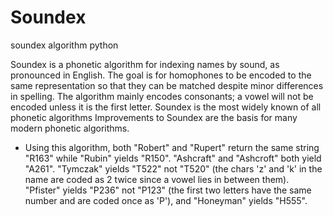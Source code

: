 # Soundex
soundex algorithm python

Soundex is a phonetic algorithm for indexing names by sound, as pronounced in English. The goal is for homophones to be encoded to the same representation so that they can be matched despite minor differences in spelling. The algorithm mainly encodes consonants; a vowel will not be encoded unless it is the first letter. Soundex is the most widely known of all phonetic algorithms Improvements to Soundex are the basis for many modern phonetic algorithms.

 
* Using this algorithm, both "Robert" and "Rupert" return the same string "R163" while "Rubin" yields "R150". "Ashcraft" and "Ashcroft" both yield "A261". "Tymczak" yields "T522"          not "T520" (the chars 'z' and 'k' in the name are coded as 2 twice since a vowel lies in between them). "Pfister" yields "P236" not "P123" (the first two letters have the same     number and are coded once as 'P'), and "Honeyman" yields "H555".
     
